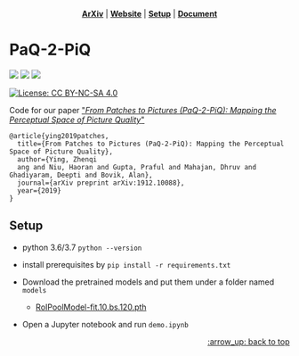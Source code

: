 <p align="center">
<b><a href="https://arxiv.org/abs/1912.10088">ArXiv</a></b>
|
<b><a href="https://baidut.github.io/PaQ-2-PiQ/">Website</a></b>
|
<b><a href="#Setup">Setup</a></b>
|
<b><a href="https://github.com/baidut/PaQ-2-PiQ/wiki">Document</a></b>
</p>

# PaQ-2-PiQ

![](https://img.shields.io/badge/python-3.6-blue.svg) ![](https://img.shields.io/badge/pytorch-1.0-red.svg) ![](https://img.shields.io/badge/fastai-1.0.60-green.svg) 

[![License: CC BY-NC-SA 4.0](https://licensebuttons.net/l/by-nc-sa/4.0/80x15.png)](https://creativecommons.org/licenses/by-nc-sa/4.0/)

Code for our paper ["*From Patches to Pictures (PaQ-2-PiQ): Mapping the Perceptual Space of Picture Quality*"](https://arxiv.org/abs/1912.10088)

```
@article{ying2019patches,
  title={From Patches to Pictures (PaQ-2-PiQ): Mapping the Perceptual Space of Picture Quality},
  author={Ying, Zhenqi
  ang and Niu, Haoran and Gupta, Praful and Mahajan, Dhruv and Ghadiyaram, Deepti and Bovik, Alan},
  journal={arXiv preprint arXiv:1912.10088},
  year={2019}
}
```

## Setup

* python 3.6/3.7 `python --version`
* install prerequisites by `pip install -r requirements.txt`
* Download the pretrained models and put them under a folder named `models`
  
  * [RoIPoolModel-fit.10.bs.120.pth](https://github.com/baidut/PaQ-2-PiQ/releases/download/v1.0/RoIPoolModel-fit.10.bs.120.pth)
* Open a Jupyter notebook and run `demo.ipynb` 

<p align="right"><a href="#top">:arrow_up: back to top</a></p>
